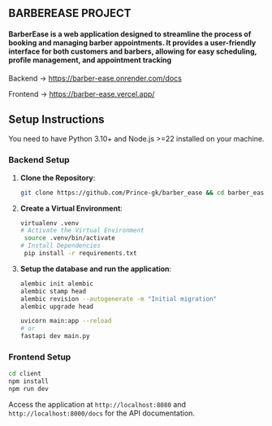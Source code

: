 ## BARBEREASE PROJECT

#### BarberEase is a web application designed to streamline the process of booking and managing barber appointments. It provides a user-friendly interface for both customers and barbers, allowing for easy scheduling, profile management, and appointment tracking

Backend -> <https://barber-ease.onrender.com/docs>

Frontend -> <https://barber-ease.vercel.app/>

## Setup Instructions

You need to have Python 3.10+ and Node.js >=22 installed on your machine.

### Backend Setup

1. **Clone the Repository**:

   ```bash
   git clone https://github.com/Prince-gk/barber_ease && cd barber_ease
   ```

2. **Create a Virtual Environment**:

   ```bash
   virtualenv .venv
   # Activate the Virtual Environment
    source .venv/bin/activate
   # Install Dependencies
    pip install -r requirements.txt
    ```

3. **Setup the database and run the application**:

   ```bash
   alembic init alembic
   alembic stamp head
   alembic revision --autogenerate -m "Initial migration"
   alembic upgrade head

   uvicorn main:app --reload
   # or
   fastapi dev main.py
   ```

### Frontend Setup

```bash
cd client
npm install
npm run dev
```

Access the application at `http://localhost:8080` and `http://localhost:8000/docs` for the API documentation.
